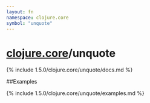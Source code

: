 ```yaml
---
layout: fn
namespace: clojure.core
symbol: "unquote"
---
```


# [clojure.core](../)/unquote

{% include 1.5.0/clojure.core/unquote/docs.md %}

##Examples

{% include 1.5.0/clojure.core/unquote/examples.md %}

